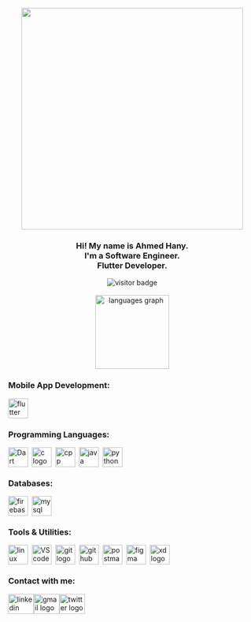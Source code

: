 <br clear="both">

<div align="center">
  <img height="450" src="https://i.redd.it/n8agw6z2smyb1.gif" alt=""/>
</div>


<h3 align="center">
  Hi! My name is Ahmed Hany. <br/>
  I'm a Software Engineer. <br/>
  Flutter Developer. <br/>
</h3>

<div align="center">
  <img src="https://visitor-badge.laobi.icu/badge?page_id=theahmedhany.theahmedhany&left_color=red&right_color=green" alt="visitor badge"/>
</div>

<br clear="both">

<div align="center">
  <img src="https://github-readme-stats.vercel.app/api/top-langs?username=theahmedhany&locale=en&hide_title=true&layout=compact&card_width=320&theme=dark&hide_border=false" height="150" alt="languages graph"/>
</div>


<h3 align="left">
    Mobile App Development:
</h3>

<div align="left" style="display: flex; gap: .5rem">
  <img src="https://skillicons.dev/icons?i=flutter&theme=dark" height="40" alt="flutter logo"/>
</div>

<h3 align="left">
    Programming Languages:
</h3>


<div align="left" style="display: flex; gap: .5rem">
  <img src="https://skillicons.dev/icons?i=dart&theme=dark" height="40" alt="Dart logo"/>
  <img src="https://skillicons.dev/icons?i=c&theme=dark" height="40" alt="c logo"/>
  <img src="https://skillicons.dev/icons?i=cpp&theme=dark" height="40" alt="cpp logo"/>
  <img src="https://skillicons.dev/icons?i=java&theme=dark" height="40" alt="java logo"/>
  <img src="https://skillicons.dev/icons?i=python&theme=dark" height="40" alt="python logo"/>
</div>


<h3 align="left">
    Databases:
</h3>

<div align="left" style="display: flex; gap: .5rem">
  <img src="https://skillicons.dev/icons?i=firebase&theme=dark" height="40" alt="firebase logo"/>
  <img src="https://skillicons.dev/icons?i=mysql&theme=dark" height="40" alt="mysql logo"/>
</div>



<h3 align="left">
    Tools & Utilities:
</h3>

<div align="left" style="display: flex; gap: .5rem">
  <img src="https://skillicons.dev/icons?i=linux&theme=dark" height="40" alt="linux logo"/>
  <img src="https://skillicons.dev/icons?i=vscode&theme=dark" height="40" alt="VScode logo"/>
  <img src="https://skillicons.dev/icons?i=git&theme=dark" height="40" alt="git logo"/>
  <img src="https://skillicons.dev/icons?i=github&theme=dark" height="40" alt="github logo"/>
  <img src="https://skillicons.dev/icons?i=postman&theme=dark" width="40" height="40" alt="postman logo"/>
  <img src="https://skillicons.dev/icons?i=figma&theme=dark" width="40" height="40" alt="figma logo"/>
  <img src="https://skillicons.dev/icons?i=xd&theme=dark" width="40" height="40" alt="xd logo"/>
</div>


<h3 align="left">
    Contact with me:
</h3>

<div align="left" style="display: flex;">
  <a href="https://www.linkedin.com/in/theahmedhany/" target="_blank">
    <img src="https://skillicons.dev/icons?i=linkedin&theme=dark" width="52" height="40" alt="linkedin logo"/>
  </a>
  <a href="mailto:a7medhanyshokry@gmail.com" target="_blank">
    <img src="https://skillicons.dev/icons?i=gmail&theme=light" width="52" height="40" alt="gmail logo"/> 
  </a>
  <a href="https://x.com/theahmedhany" target="_blank">
    <img src="https://skillicons.dev/icons?i=twitter&theme=dark" width="52" height="40" alt="twitter logo"/>
  </a>
</div>
